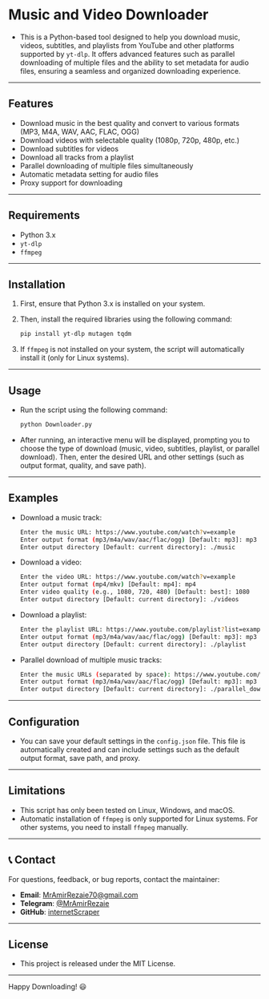 # Music and Video Downloader

- This is a Python-based tool designed to help you download music, videos, subtitles, and playlists from YouTube and other platforms supported by ‍`yt-dlp‍`. It offers advanced features such as parallel downloading of multiple files and the ability to set metadata for audio files, ensuring a seamless and organized downloading experience.
---

## Features

- Download music in the best quality and convert to various formats (MP3, M4A, WAV, AAC, FLAC, OGG)
- Download videos with selectable quality (1080p, 720p, 480p, etc.)
- Download subtitles for videos
- Download all tracks from a playlist
- Parallel downloading of multiple files simultaneously
- Automatic metadata setting for audio files
- Proxy support for downloading
---

## Requirements

- Python 3.x
- `yt-dlp`
- `ffmpeg`
---

## Installation

1. First, ensure that Python 3.x is installed on your system.
2. Then, install the required libraries using the following command:

   ```bash
   pip install yt-dlp mutagen tqdm
   ```
3. If `ffmpeg` is not installed on your system, the script will automatically install it (only for Linux systems).
---

## Usage
- Run the script using the following command:
    ```bash
    python Downloader.py
    ```
- After running, an interactive menu will be displayed, prompting you to choose the type of download (music, video, subtitles, playlist, or parallel download). Then, enter the desired URL and other settings (such as output format, quality, and save path).
---

## Examples
- Download a music track:
    ```bash
    Enter the music URL: https://www.youtube.com/watch?v=example
    Enter output format (mp3/m4a/wav/aac/flac/ogg) [Default: mp3]: mp3
    Enter output directory [Default: current directory]: ./music
    ```
- Download a video:
    ```bash
    Enter the video URL: https://www.youtube.com/watch?v=example
    Enter output format (mp4/mkv) [Default: mp4]: mp4
    Enter video quality (e.g., 1080, 720, 480) [Default: best]: 1080
    Enter output directory [Default: current directory]: ./videos
    ```
- Download a playlist:
    ```bash
    Enter the playlist URL: https://www.youtube.com/playlist?list=example
    Enter output format (mp3/m4a/wav/aac/flac/ogg) [Default: mp3]: mp3
    Enter output directory [Default: current directory]: ./playlist
    ```
- Parallel download of multiple music tracks:
    ```bash
    Enter the music URLs (separated by space): https://www.youtube.com/watch?v=example1 https://www.youtube.com/watch?v=example2
    Enter output format (mp3/m4a/wav/aac/flac/ogg) [Default: mp3]: mp3
    Enter output directory [Default: current directory]: ./parallel_downloads
    ```
---

## Configuration
- You can save your default settings in the `config.json` file. This file is automatically created and can include settings such as the default output format, save path, and proxy.
---

## Limitations
- This script has only been tested on Linux, Windows, and macOS.
- Automatic installation of `ffmpeg` is only supported for Linux systems. For other systems, you need to install `ffmpeg` manually.
---

## 📞 Contact

For questions, feedback, or bug reports, contact the maintainer:
- **Email**: MrAmirRezaie70@gmail.com
- **Telegram**: [@MrAmirRezaie](https://t.me/MrAmirRezaie)
- **GitHub**: [internetScraper](https://github.com/MrAmirRezaie/internetScraper)
---

## License
- This project is released under the MIT License.
---

Happy Downloading! 😃
